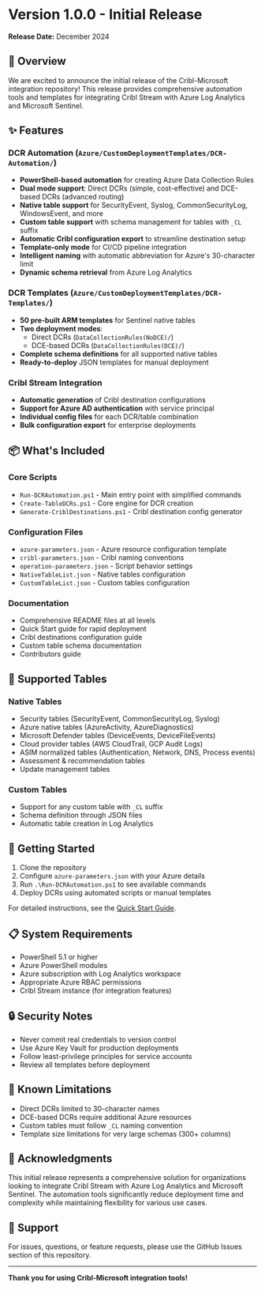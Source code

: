 # Version 1.0.0 - Initial Release
**Release Date:** December 2024

## 🎉 Overview
We are excited to announce the initial release of the Cribl-Microsoft integration repository! This release provides comprehensive automation tools and templates for integrating Cribl Stream with Azure Log Analytics and Microsoft Sentinel.

## ✨ Features

### DCR Automation (`Azure/CustomDeploymentTemplates/DCR-Automation/`)
- **PowerShell-based automation** for creating Azure Data Collection Rules
- **Dual mode support**: Direct DCRs (simple, cost-effective) and DCE-based DCRs (advanced routing)
- **Native table support** for SecurityEvent, Syslog, CommonSecurityLog, WindowsEvent, and more
- **Custom table support** with schema management for tables with `_CL` suffix
- **Automatic Cribl configuration export** to streamline destination setup
- **Template-only mode** for CI/CD pipeline integration
- **Intelligent naming** with automatic abbreviation for Azure's 30-character limit
- **Dynamic schema retrieval** from Azure Log Analytics

### DCR Templates (`Azure/CustomDeploymentTemplates/DCR-Templates/`)
- **50 pre-built ARM templates** for Sentinel native tables
- **Two deployment modes**: 
  - Direct DCRs (`DataCollectionRules(NoDCE)/`)
  - DCE-based DCRs (`DataCollectionRules(DCE)/`)
- **Complete schema definitions** for all supported native tables
- **Ready-to-deploy** JSON templates for manual deployment

### Cribl Stream Integration
- **Automatic generation** of Cribl destination configurations
- **Support for Azure AD authentication** with service principal
- **Individual config files** for each DCR/table combination
- **Bulk configuration export** for enterprise deployments

## 📦 What's Included

### Core Scripts
- `Run-DCRAutomation.ps1` - Main entry point with simplified commands
- `Create-TableDCRs.ps1` - Core engine for DCR creation
- `Generate-CriblDestinations.ps1` - Cribl destination config generator

### Configuration Files
- `azure-parameters.json` - Azure resource configuration template
- `cribl-parameters.json` - Cribl naming conventions
- `operation-parameters.json` - Script behavior settings
- `NativeTableList.json` - Native tables configuration
- `CustomTableList.json` - Custom tables configuration

### Documentation
- Comprehensive README files at all levels
- Quick Start guide for rapid deployment
- Cribl destinations configuration guide
- Custom table schema documentation
- Contributors guide

## 🔧 Supported Tables

### Native Tables
- Security tables (SecurityEvent, CommonSecurityLog, Syslog)
- Azure native tables (AzureActivity, AzureDiagnostics)
- Microsoft Defender tables (DeviceEvents, DeviceFileEvents)
- Cloud provider tables (AWS CloudTrail, GCP Audit Logs)
- ASIM normalized tables (Authentication, Network, DNS, Process events)
- Assessment & recommendation tables
- Update management tables

### Custom Tables
- Support for any custom table with `_CL` suffix
- Schema definition through JSON files
- Automatic table creation in Log Analytics

## 🚀 Getting Started

1. Clone the repository
2. Configure `azure-parameters.json` with your Azure details
3. Run `.\Run-DCRAutomation.ps1` to see available commands
4. Deploy DCRs using automated scripts or manual templates

For detailed instructions, see the [Quick Start Guide](../Azure/CustomDeploymentTemplates/DCR-Automation/QUICK_START.md).

## 📋 System Requirements

- PowerShell 5.1 or higher
- Azure PowerShell modules
- Azure subscription with Log Analytics workspace
- Appropriate Azure RBAC permissions
- Cribl Stream instance (for integration features)

## 🔒 Security Notes

- Never commit real credentials to version control
- Use Azure Key Vault for production deployments
- Follow least-privilege principles for service accounts
- Review all templates before deployment

## 📝 Known Limitations

- Direct DCRs limited to 30-character names
- DCE-based DCRs require additional Azure resources
- Custom tables must follow `_CL` naming convention
- Template size limitations for very large schemas (300+ columns)

## 🙏 Acknowledgments

This initial release represents a comprehensive solution for organizations looking to integrate Cribl Stream with Azure Log Analytics and Microsoft Sentinel. The automation tools significantly reduce deployment time and complexity while maintaining flexibility for various use cases.

## 📧 Support

For issues, questions, or feature requests, please use the GitHub Issues section of this repository.

---

**Thank you for using Cribl-Microsoft integration tools!**
